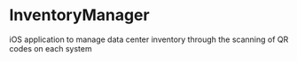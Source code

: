 # InventoryManager
iOS application to manage data center inventory through the scanning of QR codes on each system
